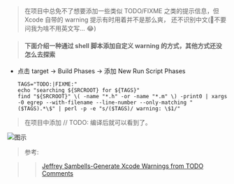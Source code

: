 > 在项目中总免不了想要添加一些类似 TODO/FIXME 之类的提示信息，但 Xcode 自带的 warning 提示有时用着并不是那么爽， 还不识别中文(不要问我为啥不用英文写… :joy:)

>#### 下面介绍一种通过 shell 脚本添加自定义 warning 的方式，其他方式还没怎么去探索

* 点击 target -> Build Phases -> 添加 New Run Script Phases

    ````shell
    TAGS="TODO:|FIXME:"
    echo "searching ${SRCROOT} for ${TAGS}"
    find "${SRCROOT}" \( -name "*.h" -or -name "*.m" \) -print0 | xargs -0 egrep --with-filename --line-number --only-matching "($TAGS).*\$" | perl -p -e "s/($TAGS)/ warning: \$1/"
    ````

> 在项目中添加  // TODO: 编译后就可以看到了。

![图示](http://olnx7jkmx.bkt.clouddn.com/Custom-Xcode-Warning.png)



> 参考:

> > [Jeffrey Sambells-Generate Xcode Warnings from TODO Comments](http://jeffreysambells.com/2013/01/31/generate-xcode-warnings-from-todo-comments)


